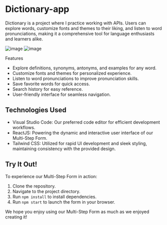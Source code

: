 
<h1>Dictionary-app </h1> 


Dictionary is a project where I practice working with APIs. Users can explore words, customize fonts and themes to their liking, and listen to word pronunciations, making it a comprehensive tool for language enthusiasts and learners alike.

![image](https://github.com/CocoShesh/Dictionary-app/assets/110368170/0e2d38fd-08bf-4f0a-9b97-f5f5cee9ab19)
![image](https://github.com/CocoShesh/Dictionary-app/assets/110368170/6dbe64c6-35b0-4969-afec-a98b596f0b56)


Features

- Explore definitions, synonyms, antonyms, and examples for any word.
- Customize fonts and themes for personalized experience.
- Listen to word pronunciations to improve pronunciation skills.
- Save favorite words for quick access.
- Search history for easy reference.
- User-friendly interface for seamless navigation.

## Technologies Used

- Visual Studio Code: Our preferred code editor for efficient development workflows.
- ReactJS: Powering the dynamic and interactive user interface of our Multi-Step Form.
- Tailwind CSS: Utilized for rapid UI development and sleek styling, maintaining consistency with the provided design.

## Try It Out!

To experience our Multi-Step Form in action:
1. Clone the repository.
2. Navigate to the project directory.
3. Run `npm install` to install dependencies.
4. Run `npm start` to launch the form in your browser.

We hope you enjoy using our Multi-Step Form as much as we enjoyed creating it!
